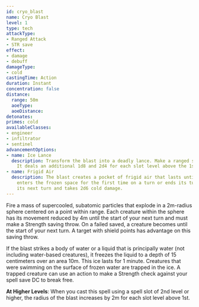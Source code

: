```yaml
---
id: cryo_blast
name: Cryo Blast
level: 1
type: tech
attackType:
- Ranged Attack
- STR save
effect:
- damage
- debuff
damageType:
- cold
castingTime: Action
duration: Instant
concentration: false
distance:
  range: 50m
  aoeType: 
  aoeDistance: 
detonates: 
primes: cold
availableClasses:
- engineer
- infiltrator
- sentinel
advancementOptions:
- name: Ice Lance
  description: Transform the blast into a deadly lance. Make a ranged spell attack dealing 1d8 cold and 2d4 piercing damage.
    It deals an additional 1d8 and 2d4 for each slot level above the 1st.
- name: Frigid Air
  description: The blast creates a pocket of frigid air that lasts until the end of your next turn. Each creature that
    enters the frozen space for the first time on a turn or ends its turn there becomes primed cold until the end of
    its next turn and takes 2d6 cold damage.
---
```

Fire a mass of supercooled, subatomic particles that explode in a 2m-radius sphere centered on a point within
range. Each creature within the sphere has its movement reduced by 4m until the start of your next turn and must make a
Strength saving throw. On a failed saved, a creature becomes <me-condition id="frozen"/> until the start of your next turn.
A target with shield points has advantage on this saving throw.

If the blast strikes a body of water or a liquid that is principally water (not including water-based creatures), it
freezes the liquid to a depth of 15 centimeters over an area 10m. This ice lasts for 1 minute. Creatures that were
swimming on the surface of frozen water are trapped in the ice. A trapped creature can use an action to make a Strength
check against your spell save DC to break free.

__At Higher Levels__: When you cast this spell using a spell slot of 2nd level or higher, the radius of the blast increases
by 2m for each slot level above 1st.
